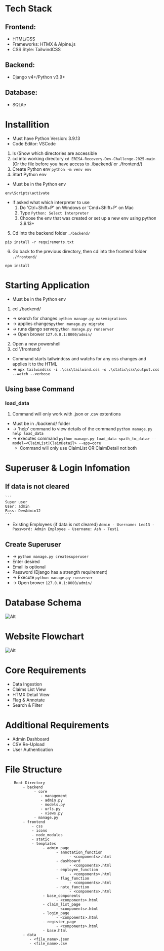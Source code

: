 # Tech Stack

## Frontend:
  * HTML/CSS
  * Frameworks: HTMX & Alpine.js
  * CSS Style: TailwindCSS
## Backend:
  * Django v4+/Python v3.9+
## Database:
  * SQLite

# Installition
  * Must have Python Version: 3.9.13
  * Code Editor: VSCode
  1. ls (Show which directories are accessible
  2. cd into working directory ```cd ERISA-Recovery-Dev-Challenge-2025-main``` (Or the file before you have access to ./backend/ or ./frontend/)
  3. Create Python env ```python -m venv env```
  4. Start Python env 
  * Must be in the Python env
  ```
  env\Scripts\activate
  ```
  * If asked what which interpreter to use
    1. Do 'Ctrl+Shift+P' on Windows or 'Cmd+Shift+P' on Mac
    2. Type ```Python: Select Interpreter```
    3. Choose the env that was created or set up a new env using python 3.9.13+
  5. Cd into the backend folder ```./backend/```
  ```
  pip install -r requirements.txt
  ```
  6. Go back to the previous directory, then cd into the frontend folder ```./frontend/```
  ```
  npm install
  ```
  # Starting Application
  * Must be in the Python env
  1. cd ./backend/
  * -> search for changes ```python manage.py makemigrations```
  * -> applies changes```python manage.py migrate```
  * -> runs django server```python manage.py runserver```
  * -> Open brower ```127.0.0.1:8000/admin/```
  2. Open a new powershell
  3. cd '/frontend/
  * Command starts tailwindcss and watchs for any css changes and applies it to the HTML
  * -> ```npx tailwindcss -i .\css\tailwind.css -o .\static\css\output.css --watch --verbose```

  ## Using base Command
  ### load_data 
  1. Command will only work with .json or .csv extentions
  * Must be in ./backend/ folder
  * -> 'help' command to view details of the command ```python manage.py help load_data```
  * -> executes command ```python manage.py load_data <path_to_data> --model=<ClaimList|ClaimDetail> --app=core```
    - Command will only use ClaimList OR ClaimDetail not both
  # Superuser & Login Infomation
  ## If data is not cleared
    ```
    Super user
    User: admin
    Pass: DevAdmin12
    ```
   * Existing Employees (if data is not cleared)
    ```
    Admin
    - Username: Leo13
    - Password: Admin
    Employee
    - Username: Ash
    - Test1
    ```
   ## Create Superuser
   * -> ```python manage.py createsuperuser```
   * Enter desired <Username>
   * Email is optional
   * Password (Django has a strength requirement)
   * -> Execute ```python manage.py runserver```
   * -> Open brower ```127.0.0.1:8000/admin/```
# Database Schema
![Alt](images/Database_Schema.png)
# Website Flowchart
![Alt](images/Website_Flowchart.png)

# Core Requirements

 * Data Ingestion
 * Claims List View
 * HTMX Detail View
 * Flag & Annotate
 * Search & Filter

# Additional Requirements

 * Admin Dashboard
 * CSV Re-Upload
 * User Authentication

# File Structure
```
  - Root Directory
        - backend
             - core
                - management
                - admin.py
                - models.py
                - urls.py
                - views.py
             - manage.py
        - frontend
            - css
            - icons
            - node_modules
            - static
            - templates
                 - admin_page
                       - annotation_function
                             - <components>.html
                       - dashboard
                             - <components>.html
                       - employee_function
                             - <components>.html
                       - flag_function
                             - <components>.html
                       - note_function
                             - <components>.html
                 - base_components
                       - <components>.html
                 - claim_list_page
                       - <components>.html
                 - login_page
                       - <components>.html
                 - register_page
                       - <components>.html
                 - base.html
        - data
           - <file_name>.json
           - <file_name>.csv
```
